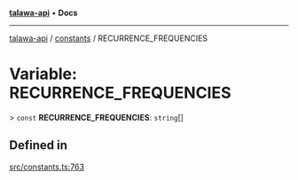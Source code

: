 [**talawa-api**](../../README.md) • **Docs**

***

[talawa-api](../../modules.md) / [constants](../README.md) / RECURRENCE\_FREQUENCIES

# Variable: RECURRENCE\_FREQUENCIES

\> `const` **RECURRENCE\_FREQUENCIES**: `string`[]

## Defined in

[src/constants.ts:763](https://github.com/PalisadoesFoundation/talawa-api/blob/f9e8275b1ddff2d3edcec79ee3b37c07998f6cc3/src/constants.ts#L763)
